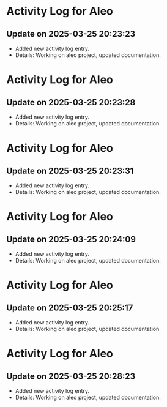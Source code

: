 # Activity Log for Aleo

## Update on 2025-03-25 20:23:23
- Added new activity log entry.
- Details: Working on aleo project, updated documentation.

# Activity Log for Aleo

## Update on 2025-03-25 20:23:28
- Added new activity log entry.
- Details: Working on aleo project, updated documentation.

# Activity Log for Aleo

## Update on 2025-03-25 20:23:31
- Added new activity log entry.
- Details: Working on aleo project, updated documentation.

# Activity Log for Aleo

## Update on 2025-03-25 20:24:09
- Added new activity log entry.
- Details: Working on aleo project, updated documentation.

# Activity Log for Aleo

## Update on 2025-03-25 20:25:17
- Added new activity log entry.
- Details: Working on aleo project, updated documentation.

# Activity Log for Aleo

## Update on 2025-03-25 20:28:23
- Added new activity log entry.
- Details: Working on aleo project, updated documentation.


